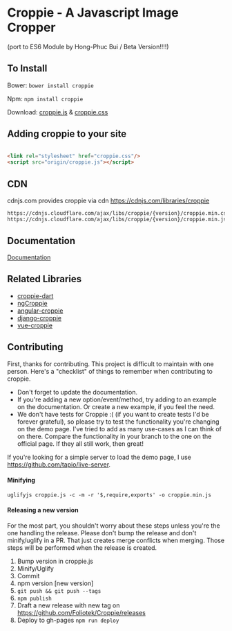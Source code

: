 # Croppie - A Javascript Image Cropper

(port to ES6 Module by Hong-Phuc Bui / Beta Version!!!!)


## To Install
Bower: `bower install croppie`

Npm: `npm install croppie`

Download:
[croppie.js](origin/croppie.js) & [croppie.css](croppie.css)

## Adding croppie to your site

```html

<link rel="stylesheet" href="croppie.css"/>
<script src="origin/croppie.js"></script>
```

## CDN
cdnjs.com provides croppie via cdn https://cdnjs.com/libraries/croppie
```
https://cdnjs.cloudflare.com/ajax/libs/croppie/{version}/croppie.min.css
https://cdnjs.cloudflare.com/ajax/libs/croppie/{version}/croppie.min.js
```


## Documentation
[Documentation](http://foliotek.github.io/Croppie#documentation)

## Related Libraries
* [croppie-dart](https://gitlab.com/michel.werren/croppie-dart)
* [ngCroppie](https://github.com/allenRoyston/ngCroppie)
* [angular-croppie](https://github.com/lpsBetty/angular-croppie)
* [django-croppie](https://github.com/dima-kov/django-croppie)
* [vue-croppie](https://github.com/jofftiquez/vue-croppie)

## Contributing
First, thanks for contributing.  This project is difficult to maintain with one person.  Here's a "checklist" of things to remember when contributing to croppie.
* Don't forget to update the documentation.
* If you're adding a new option/event/method, try adding to an example on the documentation.  Or create a new example, if you feel the need.
* We don't have tests for Croppie :( (if you want to create tests I'd be forever grateful), so please try to test the functionality you're changing on the demo page.  I've tried to add as many use-cases as I can think of on there.  Compare the functionality in your branch to the one on the official page.  If they all still work, then great!

If you're looking for a simple server to load the demo page, I use https://github.com/tapio/live-server.

#### Minifying
`uglifyjs croppie.js -c -m -r '$,require,exports' -o croppie.min.js`

#### Releasing a new version
For the most part, you shouldn't worry about these steps unless you're the one handling the release.  Please don't bump the release and don't minify/uglify in a PR.  That just creates merge conflicts when merging.  Those steps will be performed when the release is created.
1. Bump version in croppie.js
2. Minify/Uglify
3. Commit
4. npm version [new version]
5. `git push && git push --tags`
6. `npm publish`
7. Draft a new release with new tag on https://github.com/Foliotek/Croppie/releases
8. Deploy to gh-pages `npm run deploy`
